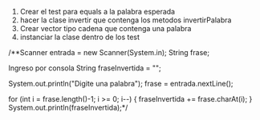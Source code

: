 1. Crear el test para equals a la palabra esperada
2. hacer la clase invertir que contenga los metodos invertirPalabra
3. Crear vector tipo cadena que contenga una palabra
4. instanciar la clase dentro de los test


/**Scanner entrada = new Scanner(System.in);
String frase;

Ingreso por consola
String fraseInvertida = "";

System.out.println("Digite una palabra");
frase = entrada.nextLine();

for (int i = frase.length()-1; i >= 0; i--) {
    fraseInvertida += frase.charAt(i);
}
System.out.println(fraseInvertida);*/